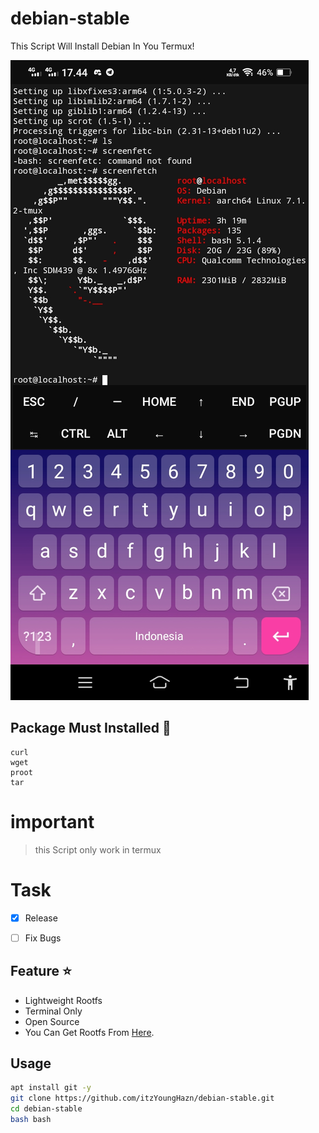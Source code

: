 # debian-stable
This Script Will Install Debian In You Termux! 

![pussy](./Screenshot_20220310_174407.jpg)

## Package Must Installed 🚀
```terminal
curl 
wget 
proot 
tar
```

# important
> this Script only work in termux

# Task
- [x] Release
- [ ] Fix Bugs


## Feature ⭐
* Lightweight Rootfs
* Terminal Only
* Open Source
* You Can Get Rootfs From [Here](docker.debian.net).


## Usage
```bash
apt install git -y
git clone https://github.com/itzYoungHazn/debian-stable.git
cd debian-stable
bash bash
```

